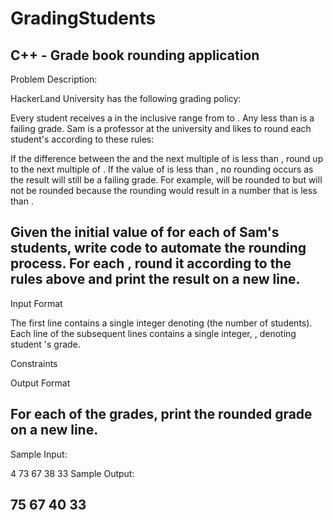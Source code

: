 # GradingStudents
C++ - Grade book rounding application
------------
Problem Description: 

HackerLand University has the following grading policy:

Every student receives a  in the inclusive range from  to .
Any  less than  is a failing grade.
Sam is a professor at the university and likes to round each student's  according to these rules:

If the difference between the  and the next multiple of  is less than , round up to the next multiple of .
If the value of  is less than , no rounding occurs as the result will still be a failing grade.
For example,  will be rounded to  but  will not be rounded because the rounding would result in a number that is less than .

Given the initial value of  for each of Sam's  students, write code to automate the rounding process. For each , round it according to the rules above and print the result on a new line.
------
Input Format

The first line contains a single integer denoting  (the number of students). 
Each line  of the  subsequent lines contains a single integer, , denoting student 's grade.

Constraints

Output Format

For each  of the  grades, print the rounded grade on a new line.
------
Sample Input:

4
73
67
38
33
Sample Output:

75
67
40
33
------
